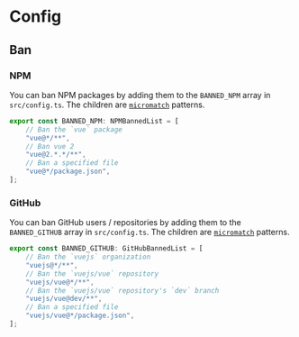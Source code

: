 # Config

## Ban

### NPM

You can ban NPM packages by adding them to the `BANNED_NPM` array in `src/config.ts`. The children are [`micromatch`](https://github.com/micromatch/micromatch) patterns.

```ts
export const BANNED_NPM: NPMBannedList = [
	// Ban the `vue` package
	"vue@*/**",
	// Ban vue 2
	"vue@2.*.*/**",
	// Ban a specified file
	"vue@*/package.json",
];
```

### GitHub

You can ban GitHub users / repositories by adding them to the `BANNED_GITHUB` array in `src/config.ts`. The children are [`micromatch`](https://github.com/micromatch/micromatch) patterns.

```ts
export const BANNED_GITHUB: GitHubBannedList = [
	// Ban the `vuejs` organization
	"vuejs@*/**",
	// Ban the `vuejs/vue` repository
	"vuejs/vue@*/**",
	// Ban the `vuejs/vue` repository's `dev` branch
	"vuejs/vue@dev/**",
	// Ban a specified file
	"vuejs/vue@*/package.json",
];
```
